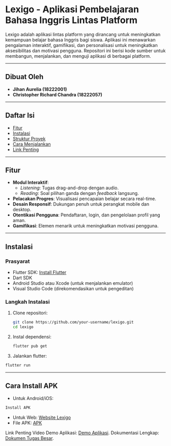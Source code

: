 # **Lexigo - Aplikasi Pembelajaran Bahasa Inggris Lintas Platform**

Lexigo adalah aplikasi lintas platform yang dirancang untuk meningkatkan kemampuan belajar bahasa Inggris bagi siswa. Aplikasi ini menawarkan pengalaman interaktif, gamifikasi, dan personalisasi untuk meningkatkan aksesibilitas dan motivasi pengguna. Repositori ini berisi kode sumber untuk membangun, menjalankan, dan menguji aplikasi di berbagai platform.

---

## **Dibuat Oleh**
- **Jihan Aurelia (18222001)**
- **Christopher Richard Chandra (18222057)**

---

## **Daftar Isi**
- [Fitur](#fitur)
- [Instalasi](#instalasi)
- [Struktur Proyek](#struktur-proyek)
- [Cara Menjalankan](#cara-menjalankan)
- [Link Penting](#link-penting)

---

## **Fitur**
- **Modul Interaktif**:
  - *Listening*: Tugas drag-and-drop dengan audio.
  - *Reading*: Soal pilihan ganda dengan *feedback* langsung.
- **Pelacakan Progres**: Visualisasi pencapaian belajar secara real-time.
- **Desain Responsif**: Dukungan penuh untuk perangkat mobile dan desktop.
- **Otentikasi Pengguna**: Pendaftaran, login, dan pengelolaan profil yang aman.
- **Gamifikasi**: Elemen menarik untuk meningkatkan motivasi pengguna.

---

## **Instalasi**
### **Prasyarat**
- Flutter SDK: [Install Flutter](https://flutter.dev/docs/get-started/install)
- Dart SDK
- Android Studio atau Xcode (untuk menjalankan emulator)
- Visual Studio Code (direkomendasikan untuk pengeditan)

### **Langkah Instalasi**
1. Clone repositori:
   ```bash
   git clone https://github.com/your-username/lexigo.git
   cd lexigo
   ```

2. Instal dependensi:
    ```bash
    flutter pub get
    ```

3. Jalankan flutter: 

```bash
flutter run
```

---

## Cara Install APK
- Untuk Android/iOS:
```bash
Install APK
```

- Untuk Web: [Website Lexigo](https://lexigo-web.codebloop.my.id/)
- File APK: [APK](https://limewire.com/d/0493f333-bfcb-4f7a-b63b-b12f51a308ea#Emlkg8D0vTa5uxNAjY4lhc9-aMDkR0wbsBafSfV49sk)

Link Penting
Video Demo Aplikasi: [Demo Aplikasi]().
Dokumentasi Lengkap: [Dokumen Tugas Besar](https://docs.google.com/document/d/1RKlD77saY4-dF_JzV3VIy4gUEj9TqkdUCQy1iagKJas/edit?usp=sharing).

